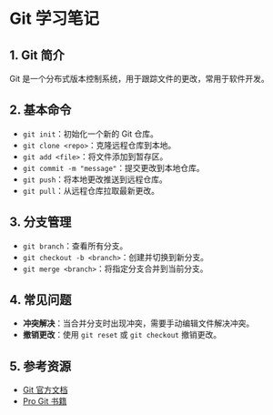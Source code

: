 # Git 学习笔记

## 1. Git 简介
Git 是一个分布式版本控制系统，用于跟踪文件的更改，常用于软件开发。

## 2. 基本命令
- `git init`：初始化一个新的 Git 仓库。
- `git clone <repo>`：克隆远程仓库到本地。
- `git add <file>`：将文件添加到暂存区。
- `git commit -m "message"`：提交更改到本地仓库。
- `git push`：将本地更改推送到远程仓库。
- `git pull`：从远程仓库拉取最新更改。

## 3. 分支管理
- `git branch`：查看所有分支。
- `git checkout -b <branch>`：创建并切换到新分支。
- `git merge <branch>`：将指定分支合并到当前分支。

## 4. 常见问题
- **冲突解决**：当合并分支时出现冲突，需要手动编辑文件解决冲突。
- **撤销更改**：使用 `git reset` 或 `git checkout` 撤销更改。

## 5. 参考资源
- [Git 官方文档](https://git-scm.com/doc)
- [Pro Git 书籍](https://git-scm.com/book/en/v2)